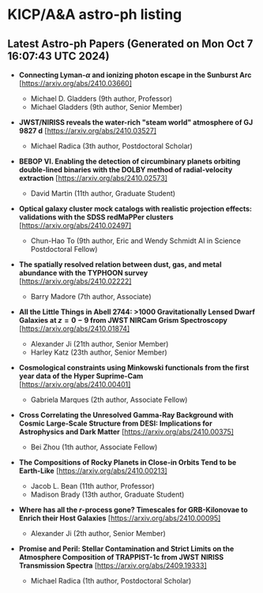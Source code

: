 # KICP/A&A astro-ph listing

## Latest Astro-ph Papers (Generated on Mon Oct  7 16:07:43 UTC 2024)

- **Connecting Lyman-$\alpha$ and ionizing photon escape in the Sunburst Arc**
[https://arxiv.org/abs/2410.03660]
  + Michael D. Gladders (9th author, Professor)
  + Michael Gladders (9th author, Senior Member)

- **JWST/NIRISS reveals the water-rich "steam world" atmosphere of GJ 9827 d**
[https://arxiv.org/abs/2410.03527]
  + Michael Radica (3th author, Postdoctoral Scholar)

- **BEBOP VI. Enabling the detection of circumbinary planets orbiting double-lined binaries with the DOLBY method of radial-velocity extraction**
[https://arxiv.org/abs/2410.02573]
  + David Martin (11th author, Graduate Student)

- **Optical galaxy cluster mock catalogs with realistic projection effects: validations with the SDSS redMaPPer clusters**
[https://arxiv.org/abs/2410.02497]
  + Chun-Hao To (9th author, Eric and Wendy Schmidt AI in Science Postdoctoral Fellow)

- **The spatially resolved relation between dust, gas, and metal abundance with the TYPHOON survey**
[https://arxiv.org/abs/2410.02222]
  + Barry Madore (7th author, Associate)

- **All the Little Things in Abell 2744: $>$1000 Gravitationally Lensed Dwarf Galaxies at $z=0-9$ from JWST NIRCam Grism Spectroscopy**
[https://arxiv.org/abs/2410.01874]
  + Alexander Ji (21th author, Senior Member)
  + Harley Katz (23th author, Senior Member)

- **Cosmological constraints using Minkowski functionals from the first year data of the Hyper Suprime-Cam**
[https://arxiv.org/abs/2410.00401]
  + Gabriela Marques (2th author, Associate Fellow)

- **Cross Correlating the Unresolved Gamma-Ray Background with Cosmic Large-Scale Structure from DESI: Implications for Astrophysics and Dark Matter**
[https://arxiv.org/abs/2410.00375]
  + Bei Zhou (1th author, Associate Fellow)

- **The Compositions of Rocky Planets in Close-in Orbits Tend to be Earth-Like**
[https://arxiv.org/abs/2410.00213]
  + Jacob L. Bean (11th author, Professor)
  + Madison Brady (13th author, Graduate Student)

- **Where has all the $r$-process gone? Timescales for GRB-Kilonovae to Enrich their Host Galaxies**
[https://arxiv.org/abs/2410.00095]
  + Alexander Ji (2th author, Senior Member)

- **Promise and Peril: Stellar Contamination and Strict Limits on the Atmosphere Composition of TRAPPIST-1c from JWST NIRISS Transmission Spectra**
[https://arxiv.org/abs/2409.19333]
  + Michael Radica (1th author, Postdoctoral Scholar)

